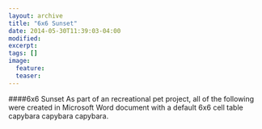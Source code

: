 ```yaml
---
layout: archive
title: "6x6 Sunset"
date: 2014-05-30T11:39:03-04:00
modified:
excerpt: 
tags: []
image:
  feature:
  teaser:
---
```

####6x6 Sunset
As part of an recreational pet project, all of the following were created in Microsoft Word document with a default 6x6 cell table capybara capybara capybara.


